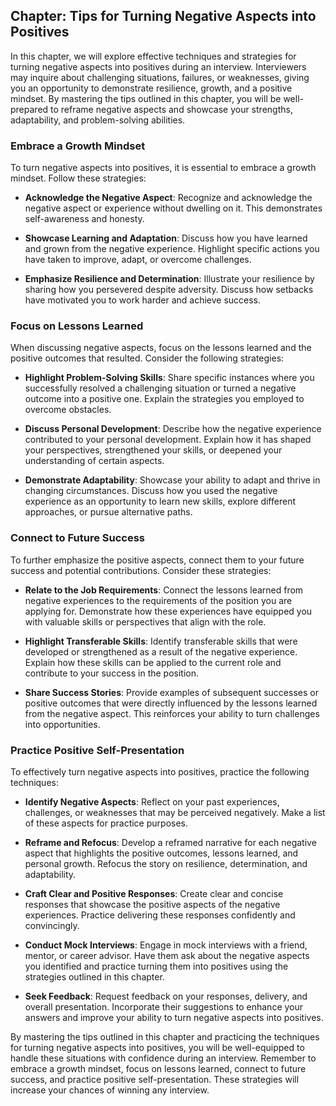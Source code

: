 Chapter: Tips for Turning Negative Aspects into Positives
---------------------------------------------------------

In this chapter, we will explore effective techniques and strategies for turning negative aspects into positives during an interview. Interviewers may inquire about challenging situations, failures, or weaknesses, giving you an opportunity to demonstrate resilience, growth, and a positive mindset. By mastering the tips outlined in this chapter, you will be well-prepared to reframe negative aspects and showcase your strengths, adaptability, and problem-solving abilities.

### Embrace a Growth Mindset

To turn negative aspects into positives, it is essential to embrace a growth mindset. Follow these strategies:

* **Acknowledge the Negative Aspect**: Recognize and acknowledge the negative aspect or experience without dwelling on it. This demonstrates self-awareness and honesty.

* **Showcase Learning and Adaptation**: Discuss how you have learned and grown from the negative experience. Highlight specific actions you have taken to improve, adapt, or overcome challenges.

* **Emphasize Resilience and Determination**: Illustrate your resilience by sharing how you persevered despite adversity. Discuss how setbacks have motivated you to work harder and achieve success.

### Focus on Lessons Learned

When discussing negative aspects, focus on the lessons learned and the positive outcomes that resulted. Consider the following strategies:

* **Highlight Problem-Solving Skills**: Share specific instances where you successfully resolved a challenging situation or turned a negative outcome into a positive one. Explain the strategies you employed to overcome obstacles.

* **Discuss Personal Development**: Describe how the negative experience contributed to your personal development. Explain how it has shaped your perspectives, strengthened your skills, or deepened your understanding of certain aspects.

* **Demonstrate Adaptability**: Showcase your ability to adapt and thrive in changing circumstances. Discuss how you used the negative experience as an opportunity to learn new skills, explore different approaches, or pursue alternative paths.

### Connect to Future Success

To further emphasize the positive aspects, connect them to your future success and potential contributions. Consider these strategies:

* **Relate to the Job Requirements**: Connect the lessons learned from negative experiences to the requirements of the position you are applying for. Demonstrate how these experiences have equipped you with valuable skills or perspectives that align with the role.

* **Highlight Transferable Skills**: Identify transferable skills that were developed or strengthened as a result of the negative experience. Explain how these skills can be applied to the current role and contribute to your success in the position.

* **Share Success Stories**: Provide examples of subsequent successes or positive outcomes that were directly influenced by the lessons learned from the negative aspect. This reinforces your ability to turn challenges into opportunities.

### Practice Positive Self-Presentation

To effectively turn negative aspects into positives, practice the following techniques:

* **Identify Negative Aspects**: Reflect on your past experiences, challenges, or weaknesses that may be perceived negatively. Make a list of these aspects for practice purposes.

* **Reframe and Refocus**: Develop a reframed narrative for each negative aspect that highlights the positive outcomes, lessons learned, and personal growth. Refocus the story on resilience, determination, and adaptability.

* **Craft Clear and Positive Responses**: Create clear and concise responses that showcase the positive aspects of the negative experiences. Practice delivering these responses confidently and convincingly.

* **Conduct Mock Interviews**: Engage in mock interviews with a friend, mentor, or career advisor. Have them ask about the negative aspects you identified and practice turning them into positives using the strategies outlined in this chapter.

* **Seek Feedback**: Request feedback on your responses, delivery, and overall presentation. Incorporate their suggestions to enhance your answers and improve your ability to turn negative aspects into positives.

By mastering the tips outlined in this chapter and practicing the techniques for turning negative aspects into positives, you will be well-equipped to handle these situations with confidence during an interview. Remember to embrace a growth mindset, focus on lessons learned, connect to future success, and practice positive self-presentation. These strategies will increase your chances of winning any interview.
